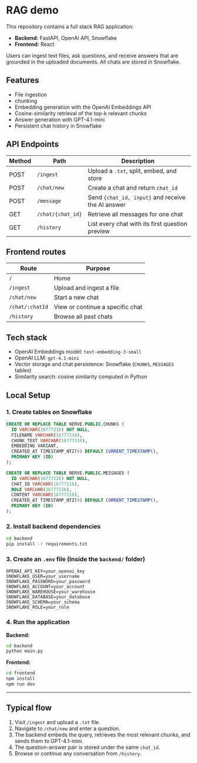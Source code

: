 # RAG demo

This repository contains a full stack RAG application:

* **Backend:** FastAPI, OpenAI API, Snowflake  
* **Frontend:** React

Users can ingest text files, ask questions, and receive answers that are grounded in the uploaded documents. All chats are stored in Snowflake.


## Features

* File ingestion  
* chunking  
* Embedding generation with the OpenAI Embeddings API  
* Cosine-similarity retrieval of the top-k relevant chunks  
* Answer generation with GPT-4.1-mini  
* Persistent chat history in Snowflake  


## API Endpoints

| Method | Path                | Description                                         |
| ------ | ------------------- | --------------------------------------------------- |
| POST   | `/ingest`           | Upload a `.txt`, split, embed, and store            |
| POST   | `/chat/new`         | Create a chat and return `chat_id`                  |
| POST   | `/message`          | Send `{chat_id, input}` and receive the AI answer   |
| GET    | `/chat/{chat_id}`   | Retrieve all messages for one chat                  |
| GET    | `/history`          | List every chat with its first question preview     |


## Frontend routes

| Route            | Purpose                                   |
| ---------------- | ----------------------------------------- |
| `/`              | Home                                      |
| `/ingest`        | Upload and ingest a file                  |
| `/chat/new`      | Start a new chat                          |
| `/chat/:chatId`  | View or continue a specific chat          |
| `/history`       | Browse all past chats                     |


## Tech stack

* OpenAI Embeddings model: `text-embedding-3-small`  
* OpenAI LLM: `gpt-4.1-mini`  
* Vector storage and chat persistence: Snowflake (`CHUNKS`, `MESSAGES` tables)  
* Similarity search: cosine similarity computed in Python  
## Local Setup

### 1. Create tables on Snowflake

```sql
CREATE OR REPLACE TABLE NERVE.PUBLIC.CHUNKS (
  ID VARCHAR(16777216) NOT NULL,
  FILENAME VARCHAR(16777216),
  CHUNK_TEXT VARCHAR(16777216),
  EMBEDDING VARIANT,
  CREATED_AT TIMESTAMP_NTZ(9) DEFAULT CURRENT_TIMESTAMP(),
  PRIMARY KEY (ID)
);

CREATE OR REPLACE TABLE NERVE.PUBLIC.MESSAGES (
  ID VARCHAR(16777216) NOT NULL,
  CHAT_ID VARCHAR(16777216),
  ROLE VARCHAR(16777216),
  CONTENT VARCHAR(16777216),
  CREATED_AT TIMESTAMP_NTZ(9) DEFAULT CURRENT_TIMESTAMP(),
  PRIMARY KEY (ID)
);
```

### 2. Install backend dependencies

```bash
cd backend
pip install -r requirements.txt
```

### 3. Create an `.env` file (Inside the `backend/` folder)

```env
OPENAI_API_KEY=your_openai_key
SNOWFLAKE_USER=your_username
SNOWFLAKE_PASSWORD=your_password
SNOWFLAKE_ACCOUNT=your_account
SNOWFLAKE_WAREHOUSE=your_warehouse
SNOWFLAKE_DATABASE=your_database
SNOWFLAKE_SCHEMA=your_schema
SNOWFLAKE_ROLE=your_role
```

### 4. Run the application

**Backend:**

```bash
cd backend
python main.py
```

**Frontend:**

```bash
cd frontend
npm install
npm run dev
```

---

## Typical flow

1. Visit `/ingest` and upload a `.txt` file.  
2. Navigate to `/chat/new` and enter a question.  
3. The backend embeds the query, retrieves the most relevant chunks, and sends them to GPT-4.1-mini.  
4. The question-answer pair is stored under the same `chat_id`.  
5. Browse or continue any conversation from `/history`.  
